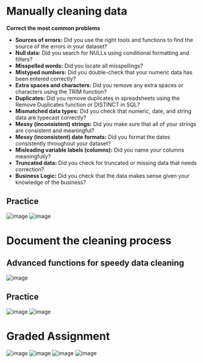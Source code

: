 # Manually cleaning data
**Correct the most common problems**
- **Sources of errors:** Did you use the right tools and functions to find the source of the errors in your dataset?
- **Null data:** Did you search for NULLs using conditional formatting and filters?
- **Misspelled words:** Did you locate all misspellings?
- **Mistyped numbers:** Did you double-check that your numeric data has been entered correctly?
- **Extra spaces and characters:** Did you remove any extra spaces or characters using the TRIM function?
- **Duplicates:** Did you remove duplicates in spreadsheets using the Remove Duplicates function or DISTINCT in SQL?
- **Mismatched data types:** Did you check that numeric, date, and string data are typecast correctly?
- **Messy (inconsistent) strings:** Did you make sure that all of your strings are consistent and meaningful?
- **Messy (inconsistent) date formats:** Did you format the dates consistently throughout your dataset?
- **Misleading variable labels (columns):** Did you name your columns meaningfully?
- **Truncated data:** Did you check for truncated or missing data that needs correction?
- **Business Logic:** Did you check that the data makes sense given your knowledge of the business?

## Practice
![image](https://github.com/user-attachments/assets/f359e432-84e2-406b-a201-42e1d9dd0cb7)
![image](https://github.com/user-attachments/assets/6776a360-e27a-42b1-8315-cd349c40a414)

# Document the cleaning process
## Advanced functions for speedy data cleaning
![image](https://github.com/user-attachments/assets/6b96a47a-086b-452a-9ad0-ad495adb977c)

## Practice
![image](https://github.com/user-attachments/assets/1c760281-dafa-4597-a68e-c8c5c76f5976)
![image](https://github.com/user-attachments/assets/0ef9baa0-1a97-44f7-8c96-728d07d9f759)

# Graded Assignment
![image](https://github.com/user-attachments/assets/cd46ddb2-023e-4c4b-aece-3ed5766dcfe4)
![image](https://github.com/user-attachments/assets/7909b08c-25e9-436e-9ae5-7a7ec9806d74)
![image](https://github.com/user-attachments/assets/10749918-3557-4725-b171-ff8b654bd6b9)
![image](https://github.com/user-attachments/assets/bcfdf7d5-6356-4b35-bee6-e0a79c2b6ba1)

